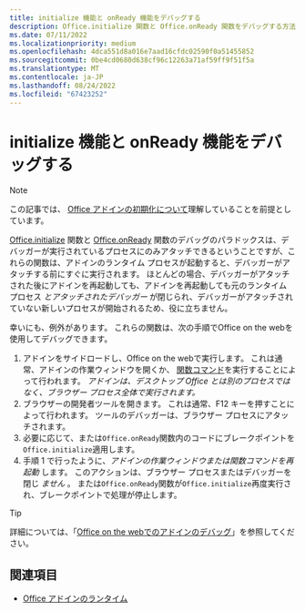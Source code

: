 ```yaml
---
title: initialize 機能と onReady 機能をデバッグする
description: Office.initialize 関数と Office.onReady 関数をデバッグする方法について説明します。
ms.date: 07/11/2022
ms.localizationpriority: medium
ms.openlocfilehash: 4dca551d8a016e7aad16cfdc02590f0a51455852
ms.sourcegitcommit: 0be4cd0680d638cf96c12263a71af59ff9f51f5a
ms.translationtype: MT
ms.contentlocale: ja-JP
ms.lasthandoff: 08/24/2022
ms.locfileid: "67423252"
---
```

# <a name="debug-the-initialize-and-onready-functions"></a>initialize 機能と onReady 機能をデバッグする

> [!NOTE]
> この記事では、 [Office アドインの初期化について](../develop/initialize-add-in.md)理解していることを前提としています。

[Office.initialize](/javascript/api/office#office-office-initialize-function(1)) 関数と [Office.onReady](/javascript/api/office#office-office-onready-function(1)) 関数のデバッグのパラドックスは、デバッガーが実行されているプロセスにのみアタッチできるということですが、これらの関数は、アドインのランタイム プロセスが起動すると、デバッガーがアタッチする前にすぐに実行されます。 ほとんどの場合、デバッガーがアタッチされた後にアドインを再起動しても、アドインを再起動しても元のランタイム プロセス *とアタッチされたデバッガー* が閉じられ、デバッガーがアタッチされていない新しいプロセスが開始されるため、役に立ちません。

幸いにも、例外があります。 これらの関数は、次の手順でOffice on the webを使用してデバッグできます。

1. アドインをサイドロードし、Office on the webで実行します。 これは通常、アドインの作業ウィンドウを開くか、 [関数コマンド](../design/add-in-commands.md#types-of-add-in-commands)を実行することによって行われます。 *アドインは、デスクトップ Office とは別のプロセスではなく、ブラウザー プロセス全体で実行されます。*
1. ブラウザーの開発者ツールを開きます。 これは通常、F12 キーを押すことによって行われます。 ツールのデバッガーは、ブラウザー プロセスにアタッチされます。
1. 必要に応じて、または`Office.onReady`関数内のコードにブレークポイントを`Office.initialize`適用します。
1. 手順 1 で行ったように、*アドインの作業ウィンドウまたは関数コマンドを再起動* します。 このアクションは、ブラウザー プロセスまたはデバッガーを閉じ *ません* 。 または`Office.onReady`関数が`Office.initialize`再度実行され、ブレークポイントで処理が停止します。

> [!TIP]
> 詳細については、「[Office on the webでのアドインのデバッグ](debug-add-ins-in-office-online.md)」を参照してください。

## <a name="see-also"></a>関連項目

- [Office アドインのランタイム](runtimes.md)
